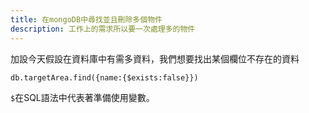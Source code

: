 ```yaml
---
title: 在mongoDB中尋找並且刪除多個物件
description: 工作上的需求所以要一次處理多的物件
---
```


加設今天假設在資料庫中有需多資料，我們想要找出某個欄位不存在的資料

```sql=
db.targetArea.find({name:{$exists:false}})
```

`$`在SQL語法中代表著準備使用變數。
